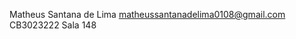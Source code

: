 <title>Atividade</title>

Matheus Santana de Lima 
matheussantanadelima0108@gmail.com
CB3023222
Sala 148
